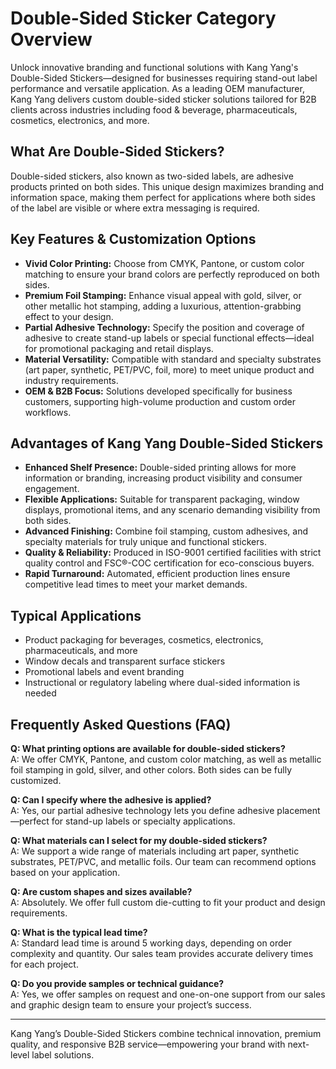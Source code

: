 # Double-Sided Sticker Category Overview

Unlock innovative branding and functional solutions with Kang Yang's Double-Sided Stickers—designed for businesses requiring stand-out label performance and versatile application. As a leading OEM manufacturer, Kang Yang delivers custom double-sided sticker solutions tailored for B2B clients across industries including food & beverage, pharmaceuticals, cosmetics, electronics, and more.

## What Are Double-Sided Stickers?

Double-sided stickers, also known as two-sided labels, are adhesive products printed on both sides. This unique design maximizes branding and information space, making them perfect for applications where both sides of the label are visible or where extra messaging is required.

## Key Features & Customization Options

- **Vivid Color Printing:** Choose from CMYK, Pantone, or custom color matching to ensure your brand colors are perfectly reproduced on both sides.
- **Premium Foil Stamping:** Enhance visual appeal with gold, silver, or other metallic hot stamping, adding a luxurious, attention-grabbing effect to your design.
- **Partial Adhesive Technology:** Specify the position and coverage of adhesive to create stand-up labels or special functional effects—ideal for promotional packaging and retail displays.
- **Material Versatility:** Compatible with standard and specialty substrates (art paper, synthetic, PET/PVC, foil, more) to meet unique product and industry requirements.
- **OEM & B2B Focus:** Solutions developed specifically for business customers, supporting high-volume production and custom order workflows.

## Advantages of Kang Yang Double-Sided Stickers

- **Enhanced Shelf Presence:** Double-sided printing allows for more information or branding, increasing product visibility and consumer engagement.
- **Flexible Applications:** Suitable for transparent packaging, window displays, promotional items, and any scenario demanding visibility from both sides.
- **Advanced Finishing:** Combine foil stamping, custom adhesives, and specialty materials for truly unique and functional stickers.
- **Quality & Reliability:** Produced in ISO-9001 certified facilities with strict quality control and FSC®-COC certification for eco-conscious buyers.
- **Rapid Turnaround:** Automated, efficient production lines ensure competitive lead times to meet your market demands.

## Typical Applications

- Product packaging for beverages, cosmetics, electronics, pharmaceuticals, and more
- Window decals and transparent surface stickers
- Promotional labels and event branding
- Instructional or regulatory labeling where dual-sided information is needed

## Frequently Asked Questions (FAQ)

**Q: What printing options are available for double-sided stickers?**  
A: We offer CMYK, Pantone, and custom color matching, as well as metallic foil stamping in gold, silver, and other colors. Both sides can be fully customized.

**Q: Can I specify where the adhesive is applied?**  
A: Yes, our partial adhesive technology lets you define adhesive placement—perfect for stand-up labels or specialty applications.

**Q: What materials can I select for my double-sided stickers?**  
A: We support a wide range of materials including art paper, synthetic substrates, PET/PVC, and metallic foils. Our team can recommend options based on your application.

**Q: Are custom shapes and sizes available?**  
A: Absolutely. We offer full custom die-cutting to fit your product and design requirements.

**Q: What is the typical lead time?**  
A: Standard lead time is around 5 working days, depending on order complexity and quantity. Our sales team provides accurate delivery times for each project.

**Q: Do you provide samples or technical guidance?**  
A: Yes, we offer samples on request and one-on-one support from our sales and graphic design team to ensure your project’s success.

---

Kang Yang’s Double-Sided Stickers combine technical innovation, premium quality, and responsive B2B service—empowering your brand with next-level label solutions.